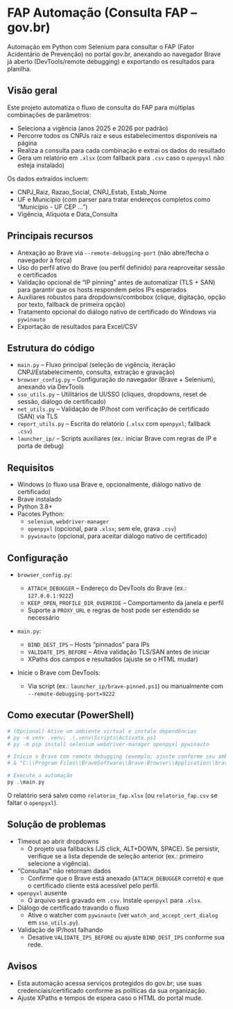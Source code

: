 # FAP Automação (Consulta FAP – gov.br)

Automação em Python com Selenium para consultar o FAP (Fator Acidentário de Prevenção) no portal gov.br, anexando ao navegador Brave já aberto (DevTools/remote debugging) e exportando os resultados para planilha.

## Visão geral

Este projeto automatiza o fluxo de consulta do FAP para múltiplas combinações de parâmetros:
- Seleciona a vigência (anos 2025 e 2026 por padrão)
- Percorre todos os CNPJs raiz e seus estabelecimentos disponíveis na página
- Realiza a consulta para cada combinação e extrai os dados do resultado
- Gera um relatório em `.xlsx` (com fallback para `.csv` caso o `openpyxl` não esteja instalado)

Os dados extraídos incluem:
- CNPJ_Raiz, Razao_Social, CNPJ_Estab, Estab_Nome
- UF e Município (com parser para tratar endereços completos como “Município - UF CEP …”)
- Vigência, Alíquota e Data_Consulta

## Principais recursos

- Anexação ao Brave via `--remote-debugging-port` (não abre/fecha o navegador à força)
- Uso do perfil ativo do Brave (ou perfil definido) para reaproveitar sessão e certificados
- Validação opcional de “IP pinning” antes de automatizar (TLS + SAN) para garantir que os hosts respondem pelos IPs esperados
- Auxiliares robustos para dropdowns/combobox (clique, digitação, opção por texto, fallback de primeira opção)
- Tratamento opcional do diálogo nativo de certificado do Windows via `pywinauto`
- Exportação de resultados para Excel/CSV

## Estrutura do código

- `main.py` – Fluxo principal (seleção de vigência, iteração CNPJ/Estabelecimento, consulta, extração e gravação)
- `browser_config.py` – Configuração do navegador (Brave + Selenium), anexando via DevTools
- `sso_utils.py` – Utilitários de UI/SSO (cliques, dropdowns, reset de sessão, diálogo de certificado)
- `net_utils.py` – Validação de IP/host com verificação de certificado (SAN) via TLS
- `report_utils.py` – Escrita do relatório (`.xlsx` com `openpyxl`; fallback `.csv`)
- `launcher_ip/` – Scripts auxiliares (ex.: iniciar Brave com regras de IP e porta de debug)

## Requisitos

- Windows (o fluxo usa Brave e, opcionalmente, diálogo nativo de certificado)
- Brave instalado
- Python 3.8+
- Pacotes Python:
  - `selenium`, `webdriver-manager`
  - `openpyxl` (opcional, para `.xlsx`; sem ele, grava `.csv`)
  - `pywinauto` (opcional, para aceitar diálogo nativo de certificado)

## Configuração

- `browser_config.py`:
  - `ATTACH_DEBUGGER` – Endereço do DevTools do Brave (ex.: `127.0.0.1:9222`)
  - `KEEP_OPEN`, `PROFILE_DIR_OVERRIDE` – Comportamento da janela e perfil
  - Suporte a `PROXY_URL` e regras de host pode ser estendido se necessário

- `main.py`:
  - `BIND_DEST_IPS` – Hosts “pinnados” para IPs
  - `VALIDATE_IPS_BEFORE` – Ativa validação TLS/SAN antes de iniciar
  - XPaths dos campos e resultados (ajuste se o HTML mudar)

- Inicie o Brave com DevTools:
  - Via script (ex.: `launcher_ip/brave-pinned.ps1`) ou manualmente com `--remote-debugging-port=9222`

## Como executar (PowerShell)

```powershell
# (Opcional) Ative um ambiente virtual e instale dependências
# py -m venv .venv; .\.venv\Scripts\Activate.ps1
# py -m pip install selenium webdriver-manager openpyxl pywinauto

# Inicie o Brave com remote debugging (exemplo; ajuste conforme seu ambiente)
# & "C:\\Program Files\\BraveSoftware\\Brave-Browser\\Application\\brave.exe" --remote-debugging-port=9222

# Execute a automação
py .\main.py
```

O relatório será salvo como `relatorio_fap.xlsx` (ou `relatorio_fap.csv` se faltar o `openpyxl`).

## Solução de problemas

- Timeout ao abrir dropdowns
  - O projeto usa fallbacks (JS click, ALT+DOWN, SPACE). Se persistir, verifique se a lista depende de seleção anterior (ex.: primeiro selecione a vigência).
- “Consultas” não retornam dados
  - Confirme que o Brave está anexado (`ATTACH_DEBUGGER` correto) e que o certificado cliente está acessível pelo perfil.
- `openpyxl` ausente
  - O arquivo será gravado em `.csv`. Instale `openpyxl` para `.xlsx`.
- Diálogo de certificado travando o fluxo
  - Ative o watcher com `pywinauto` (ver `watch_and_accept_cert_dialog` em `sso_utils.py`).
- Validação de IP/host falhando
  - Desative `VALIDATE_IPS_BEFORE` ou ajuste `BIND_DEST_IPS` conforme sua rede.

## Avisos

- Esta automação acessa serviços protegidos do gov.br; use suas credenciais/certificado conforme as políticas da sua organização.
- Ajuste XPaths e tempos de espera caso o HTML do portal mude.